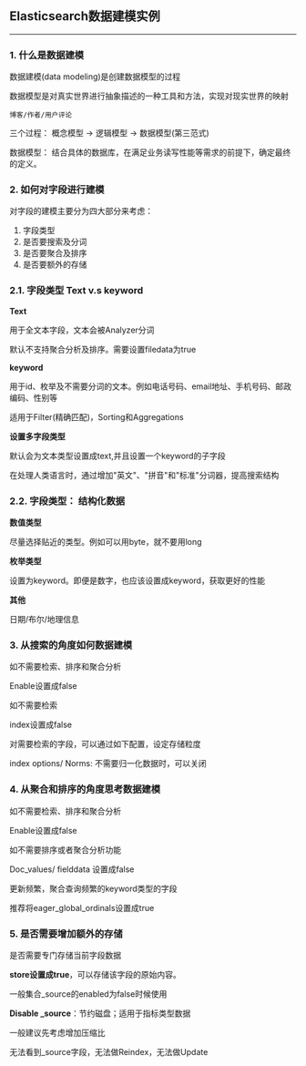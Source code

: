 ## Elasticsearch数据建模实例
-----

### 1. 什么是数据建模

数据建模(data modeling)是创建数据模型的过程

数据模型是对真实世界进行抽象描述的一种工具和方法，实现对现实世界的映射

```text
博客/作者/用户评论
```

三个过程： 概念模型 -> 逻辑模型 -> 数据模型(第三范式)

数据模型： 结合具体的数据库，在满足业务读写性能等需求的前提下，确定最终的定义。


### 2. 如何对字段进行建模

对字段的建模主要分为四大部分来考虑：

1. 字段类型
1. 是否要搜索及分词
1. 是否要聚合及排序
1. 是否要额外的存储

### 2.1. 字段类型 Text v.s keyword

**Text**

用于全文本字段，文本会被Analyzer分词

默认不支持聚合分析及排序。需要设置filedata为true

**keyword**

用于id、枚举及不需要分词的文本。例如电话号码、email地址、手机号码、邮政编码、性别等

适用于Filter(精确匹配)，Sorting和Aggregations

**设置多字段类型**

默认会为文本类型设置成text,并且设置一个keyword的子字段

在处理人类语言时，通过增加"英文"、"拼音"和"标准"分词器，提高搜索结构

### 2.2. 字段类型： 结构化数据

**数值类型**

尽量选择贴近的类型。例如可以用byte，就不要用long

**枚举类型**

设置为keyword。即便是数字，也应该设置成keyword，获取更好的性能

**其他**

日期/布尔/地理信息


### 3. 从搜索的角度如何数据建模

如不需要检索、排序和聚合分析

Enable设置成false

如不需要检索

index设置成false

对需要检索的字段，可以通过如下配置，设定存储粒度

index options/ Norms: 不需要归一化数据时，可以关闭


### 4. 从聚合和排序的角度思考数据建模

如不需要检索、排序和聚合分析

Enable设置成false

如不需要排序或者聚合分析功能

Doc_values/ fielddata 设置成false

更新频繁，聚合查询频繁的keyword类型的字段

推荐将eager_global_ordinals设置成true


### 5. 是否需要增加额外的存储

是否需要专门存储当前字段数据

**store设置成true**，可以存储该字段的原始内容。

一般集合_source的enabled为false时候使用

**Disable _source**：节约磁盘；适用于指标类型数据

一般建议先考虑增加压缩比

无法看到_source字段，无法做Reindex，无法做Update

